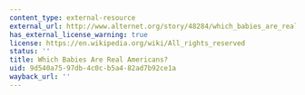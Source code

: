 ```yaml
---
content_type: external-resource
external_url: http://www.alternet.org/story/48284/which_babies_are_real_americans
has_external_license_warning: true
license: https://en.wikipedia.org/wiki/All_rights_reserved
status: ''
title: Which Babies Are Real Americans?
uid: 9d540a75-97db-4c0c-b5a4-82ad7b92ce1a
wayback_url: ''
---
```

